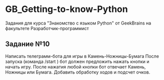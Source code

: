# GB_Getting-to-know-Python
Задания для курса "Знакомство с языком Python" от GeekBrains на факультете Разработчик-программист

## Задание №10
Написать телеграмм-бота для игры в Камень-Ножницы-Бумага
После запуска (команда /start ) бот должен предложить нажать кнопки и начать игру.
После нажатия любой кнопки бот отвечает Камень, Ножницы или Бумага.
Добавить обработку ходов и подсчет очков.
